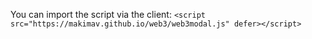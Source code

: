 You can import the script via the client: `<script src="https://makimav.github.io/web3/web3modal.js" defer></script>`
